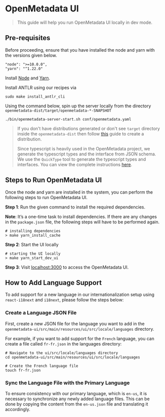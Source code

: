 # OpenMetadata UI

> This guide will help you run OpenMetadata UI locally in dev mode.

## Pre-requisites

Before proceeding, ensure that you have installed the node and yarn with the versions given below.

```
"node": ">=10.0.0",
"yarn": "^1.22.0"
```

Install [Node](https://nodejs.org/en/download/) and [Yarn](https://classic.yarnpkg.com/lang/en/docs/install/).<br />

Install ANTLR using our recipes via

```shell
sudo make install_antlr_cli
```

Using the command below, spin up the server locally from the directory `openmetadata-dist/target/openmetadata-*-SNAPSHOT`

```shell
./bin/openmetadata-server-start.sh conf/openmetadata.yaml
```

> If you don't have distributions generated or don't see `target` directory inside the `openmetadata-dist` then follow [this](https://docs.open-metadata.org/developers/contribute/build-code-and-run-tests/openmetadata-server#create-a-distribution-packaging) guide to create a distribution.
>
> Since typescript is heavily used in the OpenMetadata project, we generate the typescript types and the interface from JSON schema. We use the `QuickType` tool to generate the typescript types and interfaces. You can view the complete instructions [here](https://docs.open-metadata.org/developers/contribute/build-code-and-run-tests/generate-typescript-types-from-json-schema).

## Steps to Run OpenMetadata UI

Once the node and yarn are installed in the system, you can perform the following steps to run OpenMetadata UI.

**Step 1**: Run the given command to install the required dependencies.

**Note**: It’s a one-time task to install dependencies. If there are any changes in the `package.json` file, the following steps will have to be performed again.

```shell
# installing dependencies
> make yarn_install_cache
```

**Step 2**: Start the UI locally

```shell
# starting the UI locally
> make yarn_start_dev_ui
```

**Step 3**: Visit [localhost:3000](http://localhost:3000/) to access the OpenMetadata UI.

## How to Add Language Support

To add support for a new language in our internationalization setup using `react-i18next` and `i18next`, please follow the steps below:

### Create a Language JSON File

First, create a new JSON file for the language you want to add in the `openmetadata-ui/src/main/resources/ui/src/locale/languages` directory.

For example, if you want to add support for the `French` language, you can create a file called `fr-fr.json` in the languages directory:

```shell
# Navigate to the ui/src/locale/languages directory
cd openmetadata-ui/src/main/resources/ui/src/locale/languages

# Create the French language file
touch fr-fr.json

```

### Sync the Language File with the Primary Language

To ensure consistency with our primary language, which is `en-us`, it is necessary to synchronize any newly added language files. This can be done by copying the content from the `en-us.json` file and translating it accordingly.
